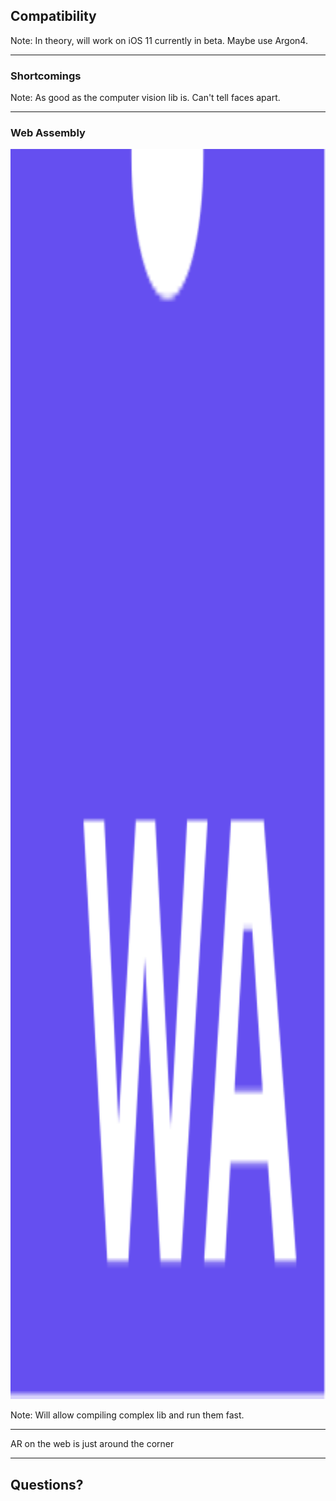 ## Compatibility

Note:
In theory, will work on iOS 11 currently in beta.
Maybe use Argon4.

---

### Shortcomings

Note:
As good as the computer vision lib is.
Can't tell faces apart.

---

### Web Assembly

<img src="img/web-assembly.svg" style="height:50vh;"/>

Note: 
Will allow compiling complex lib and run them fast.

---

AR on the web is just around the corner

---

## Questions?
